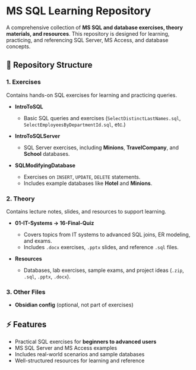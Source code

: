 # MS SQL Learning Repository

A comprehensive collection of **MS SQL and database exercises, theory materials, and resources**. This repository is designed for learning, practicing, and referencing SQL Server, MS Access, and database concepts.

## 💾 Repository Structure

### 1. Exercises

Contains hands-on SQL exercises for learning and practicing queries.

* **IntroToSQL**

  * Basic SQL queries and exercises (`SelectDistinctLastNames.sql`, `SelectEmployeesByDepartmentId.sql`, etc.)
* **IntroToSQLServer**

  * SQL Server exercises, including **Minions**, **TravelCompany**, and **School** databases.
* **SQLModifyingDatabase**

  * Exercises on `INSERT`, `UPDATE`, `DELETE` statements.
  * Includes example databases like **Hotel** and **Minions**.

### 2. Theory

Contains lecture notes, slides, and resources to support learning.

* **01-IT-Systems → 16-Final-Quiz**

  * Covers topics from IT systems to advanced SQL joins, ER modeling, and exams.
  * Includes `.docx` exercises, `.pptx` slides, and reference `.sql` files.
* **Resources**

  * Databases, lab exercises, sample exams, and project ideas (`.zip`, `.sql`, `.pptx`, `.docx`).

### 3. Other Files

* **Obsidian config** (optional, not part of exercises)

## ⚡ Features

* Practical SQL exercises for **beginners to advanced users**
* MS SQL Server and MS Access examples
* Includes real-world scenarios and sample databases
* Well-structured resources for learning and reference
